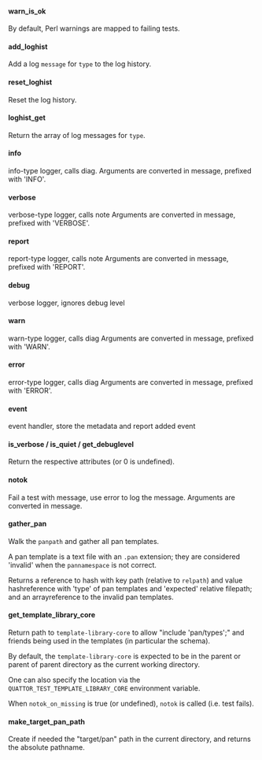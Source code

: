 
####  warn\_is\_ok

By default, Perl warnings are mapped to failing tests.

#### add\_loghist

Add a log `message` for `type` to the log history.

#### reset\_loghist

Reset the log history.

#### loghist\_get

Return the array of log messages for `type`.

#### info

info-type logger, calls diag.
Arguments are converted in message, prefixed with 'INFO'.

#### verbose

verbose-type logger, calls note
Arguments are converted in message, prefixed with 'VERBOSE'.

#### report

report-type logger, calls note
Arguments are converted in message, prefixed with 'REPORT'.

#### debug

verbose logger, ignores debug level

#### warn

warn-type logger, calls diag
Arguments are converted in message, prefixed with 'WARN'.

#### error

error-type logger, calls diag
Arguments are converted in message, prefixed with 'ERROR'.

#### event

event handler, store the metadata and report added event

#### is\_verbose / is\_quiet / get\_debuglevel

Return the respective attributes (or 0 is undefined).

#### notok

Fail a test with message, use error to log the message.
Arguments are converted in message.

#### gather\_pan

Walk the `panpath` and gather all pan templates.

A pan template is a text file with an `.pan` extension;
they are considered 'invalid' when the `pannamespace` is not
correct.

Returns a reference to hash with key path
(relative to `relpath`) and value hashreference
with 'type' of pan templates and 'expected' relative filepath;
and an arrayreference to the invalid pan templates.

#### get\_template\_library\_core

Return path to `template-library-core` to allow "include 'pan/types';"
and friends being used in the templates (in particular the schema).

By default, the `template-library-core` is expected to be in the
parent or parent of parent directory as the current working directory.

One can also specify the location via the `QUATTOR_TEST_TEMPLATE_LIBRARY_CORE`
environment variable.

When `notok_on_missing` is true (or undefined), `notok` is called (i.e. test fails).

#### make\_target\_pan\_path

Create if needed the "target/pan" path in the current directory, and returns the
absolute pathname.
